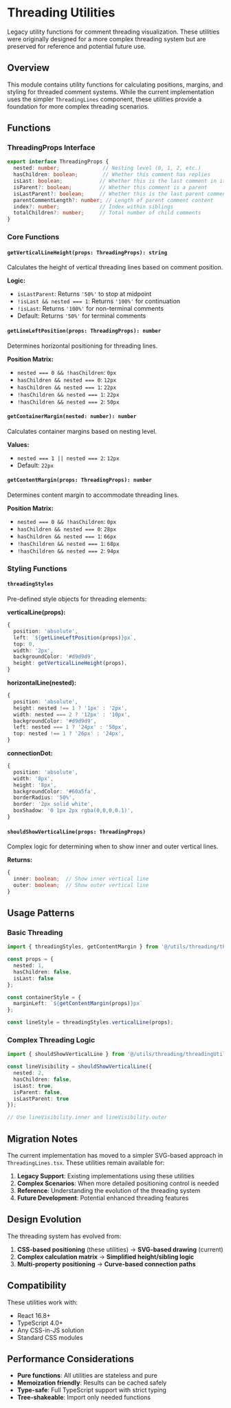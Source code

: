 # Threading Utilities

Legacy utility functions for comment threading visualization. These utilities were originally designed for a more complex threading system but are preserved for reference and potential future use.

## Overview

This module contains utility functions for calculating positions, margins, and styling for threaded comment systems. While the current implementation uses the simpler `ThreadingLines` component, these utilities provide a foundation for more complex threading scenarios.

## Functions

### ThreadingProps Interface

```typescript
export interface ThreadingProps {
  nested: number;              // Nesting level (0, 1, 2, etc.)
  hasChildren: boolean;        // Whether this comment has replies
  isLast: boolean;            // Whether this is the last comment in its level
  isParent?: boolean;         // Whether this comment is a parent
  isLastParent?: boolean;     // Whether this is the last parent comment
  parentCommentLength?: number; // Length of parent comment content
  index?: number;             // Index within siblings
  totalChildren?: number;     // Total number of child comments
}
```

### Core Functions

#### `getVerticalLineHeight(props: ThreadingProps): string`

Calculates the height of vertical threading lines based on comment position.

**Logic:**
- `isLastParent`: Returns `'50%'` to stop at midpoint
- `!isLast && nested === 1`: Returns `'100%'` for continuation
- `!isLast`: Returns `'100%'` for non-terminal comments
- Default: Returns `'50%'` for terminal comments

#### `getLineLeftPosition(props: ThreadingProps): number`

Determines horizontal positioning for threading lines.

**Position Matrix:**
- `nested === 0 && !hasChildren`: `0px`
- `hasChildren && nested === 0`: `12px`
- `hasChildren && nested === 1`: `22px`
- `!hasChildren && nested === 1`: `22px`
- `!hasChildren && nested === 2`: `50px`

#### `getContainerMargin(nested: number): number`

Calculates container margins based on nesting level.

**Values:**
- `nested === 1 || nested === 2`: `12px`
- Default: `22px`

#### `getContentMargin(props: ThreadingProps): number`

Determines content margin to accommodate threading lines.

**Position Matrix:**
- `nested === 0 && !hasChildren`: `0px`
- `hasChildren && nested === 0`: `28px`
- `hasChildren && nested === 1`: `66px`
- `!hasChildren && nested === 1`: `68px`
- `!hasChildren && nested === 2`: `94px`

### Styling Functions

#### `threadingStyles`

Pre-defined style objects for threading elements:

**verticalLine(props):**
```typescript
{
  position: 'absolute',
  left: `${getLineLeftPosition(props)}px`,
  top: 0,
  width: '2px',
  backgroundColor: '#d9d9d9',
  height: getVerticalLineHeight(props),
}
```

**horizontalLine(nested):**
```typescript
{
  position: 'absolute',
  height: nested !== 1 ? '1px' : '2px',
  width: nested === 2 ? '12px' : '10px',
  backgroundColor: '#d9d9d9',
  left: nested === 1 ? '24px' : '50px',
  top: nested !== 1 ? '26px' : '24px',
}
```

**connectionDot:**
```typescript
{
  position: 'absolute',
  width: '8px',
  height: '8px',
  backgroundColor: '#60a5fa',
  borderRadius: '50%',
  border: '2px solid white',
  boxShadow: '0 1px 2px rgba(0,0,0,0.1)',
}
```

#### `shouldShowVerticalLine(props: ThreadingProps)`

Complex logic for determining when to show inner and outer vertical lines.

**Returns:**
```typescript
{
  inner: boolean;  // Show inner vertical line
  outer: boolean;  // Show outer vertical line
}
```

## Usage Patterns

### Basic Threading

```typescript
import { threadingStyles, getContentMargin } from '@/utils/threading/threadingUtils';

const props = {
  nested: 1,
  hasChildren: false,
  isLast: false
};

const containerStyle = {
  marginLeft: `${getContentMargin(props)}px`
};

const lineStyle = threadingStyles.verticalLine(props);
```

### Complex Threading Logic

```typescript
import { shouldShowVerticalLine } from '@/utils/threading/threadingUtils';

const lineVisibility = shouldShowVerticalLine({
  nested: 2,
  hasChildren: false,
  isLast: true,
  isParent: false,
  isLastParent: true
});

// Use lineVisibility.inner and lineVisibility.outer
```

## Migration Notes

The current implementation has moved to a simpler SVG-based approach in `ThreadingLines.tsx`. These utilities remain available for:

1. **Legacy Support**: Existing implementations using these utilities
2. **Complex Scenarios**: When more detailed positioning control is needed
3. **Reference**: Understanding the evolution of the threading system
4. **Future Development**: Potential enhanced threading features

## Design Evolution

The threading system has evolved from:

1. **CSS-based positioning** (these utilities) → **SVG-based drawing** (current)
2. **Complex calculation matrix** → **Simplified height/sibling logic**
3. **Multi-property positioning** → **Curve-based connection paths**

## Compatibility

These utilities work with:
- React 16.8+
- TypeScript 4.0+
- Any CSS-in-JS solution
- Standard CSS modules

## Performance Considerations

- **Pure functions**: All utilities are stateless and pure
- **Memoization friendly**: Results can be cached safely
- **Type-safe**: Full TypeScript support with strict typing
- **Tree-shakeable**: Import only needed functions